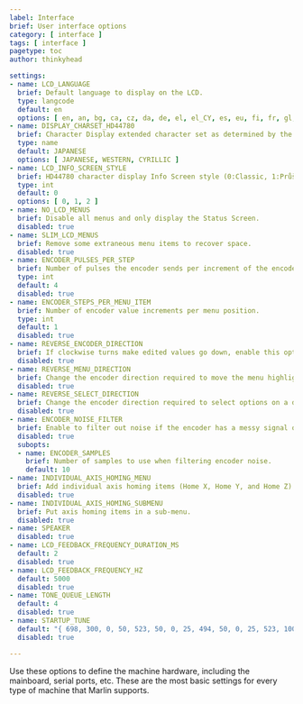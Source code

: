 ```yaml
---
label: Interface
brief: User interface options
category: [ interface ]
tags: [ interface ]
pagetype: toc
author: thinkyhead

settings:
- name: LCD_LANGUAGE
  brief: Default language to display on the LCD.
  type: langcode
  default: en
  options: [ en, an, bg, ca, cz, da, de, el, el_CY, es, eu, fi, fr, gl, hr, hu, it, jp_kana, ko_KR, nl, pl, pt, pt_br, ro, ru, sk, sv, tr, uk, vi, zh_CN, zh_TW ]
- name: DISPLAY_CHARSET_HD44780
  brief: Character Display extended character set as determined by the hardware.
  type: name
  default: JAPANESE
  options: [ JAPANESE, WESTERN, CYRILLIC ]
- name: LCD_INFO_SCREEN_STYLE
  brief: HD44780 character display Info Screen style (0:Classic, 1:Průša, 2:CNC)
  type: int
  default: 0
  options: [ 0, 1, 2 ]
- name: NO_LCD_MENUS
  brief: Disable all menus and only display the Status Screen.
  disabled: true
- name: SLIM_LCD_MENUS
  brief: Remove some extraneous menu items to recover space.
  disabled: true
- name: ENCODER_PULSES_PER_STEP
  brief: Number of pulses the encoder sends per increment of the encoder value.
  type: int
  default: 4
  disabled: true
- name: ENCODER_STEPS_PER_MENU_ITEM
  brief: Number of encoder value increments per menu position.
  type: int
  default: 1
  disabled: true
- name: REVERSE_ENCODER_DIRECTION
  brief: If clockwise turns make edited values go down, enable this option.
  disabled: true
- name: REVERSE_MENU_DIRECTION
  brief: Change the encoder direction required to move the menu highlight up/down.
  disabled: true
- name: REVERSE_SELECT_DIRECTION
  brief: Change the encoder direction required to select options on a dialog screen.
  disabled: true
- name: ENCODER_NOISE_FILTER
  brief: Enable to filter out noise if the encoder has a messy signal or is experiencing interference.
  disabled: true
  subopts:
  - name: ENCODER_SAMPLES
    brief: Number of samples to use when filtering encoder noise.
    default: 10
- name: INDIVIDUAL_AXIS_HOMING_MENU
  brief: Add individual axis homing items (Home X, Home Y, and Home Z) to the LCD menu.
  disabled: true
- name: INDIVIDUAL_AXIS_HOMING_SUBMENU
  brief: Put axis homing items in a sub-menu.
  disabled: true
- name: SPEAKER
  disabled: true
- name: LCD_FEEDBACK_FREQUENCY_DURATION_MS
  default: 2
  disabled: true
- name: LCD_FEEDBACK_FREQUENCY_HZ
  default: 5000
  disabled: true
- name: TONE_QUEUE_LENGTH
  default: 4
  disabled: true
- name: STARTUP_TUNE
  default: "{ 698, 300, 0, 50, 523, 50, 0, 25, 494, 50, 0, 25, 523, 100, 0, 50, 554, 300, 0, 100, 523, 300 }"
  disabled: true

---
```

Use these options to define the machine hardware, including the mainboard, serial ports, etc. These are the most basic settings for every type of machine that Marlin supports.
